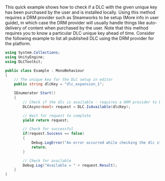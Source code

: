 ﻿This quick example shows how to check if a DLC with the given unique key has been purchased by the user and is installed locally.
Using this method requires a DRM provider such as Steamworks to be setup (More info in user guide), in which case the DRM provider will usually handle things like auto-delivery of content when purchased by the user.
Note that this method requires you to know a particular DLC unique key ahead of time. Consider the following example to list all published DLC using the DRM provider for the platform.

```cs
using System.Collections;
using UnityEngine;
using DLCToolkit;

public class Example : MonoBehaviour
{
	// The unique key for the DLC setup in editor
	public string dlcKey = "dlc_expansion_1";

	IEnumerator Start()
	{
		// Check if the dlc is available - requires a DRM provider to be available for the current platform such as Steamworks
		DLCAsync<bool> request = DLC.IsAvailable(dlcKey);

		// Wait for request to complete
		yield return request;

		// Check for successful
		if(request.Success == false)
		{
			Debug.LogError("An error occurred while checking the dlc status");
			return;
		}

		// Check for available
		Debug.Log("Available = " + request.Result);
	}
}
```